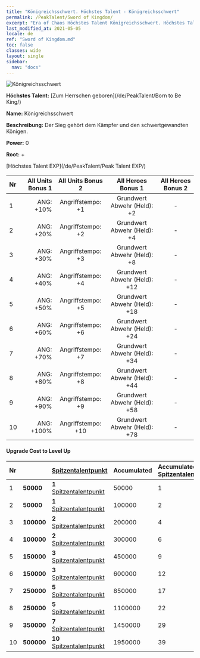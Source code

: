 ```yaml
---
title: "Königreichsschwert. Höchstes Talent - Königreichsschwert"
permalink: /PeakTalent/Sword of Kingdom/
excerpt: "Era of Chaos Höchstes Talent Königreichsschwert. Höchstes Talent Königreichsschwert. Königreichsschwert"
last_modified_at: 2021-05-05
locale: de
ref: "Sword of Kingdom.md"
toc: false
classes: wide
layout: single
sidebar:
  nav: "docs"
---
```


  ![Königreichsschwert](/images/pt/talent_4401.png)

  **Höchstes Talent:** [Zum Herrschen geboren](/de/PeakTalent/Born to Be King/)

  **Name:** Königreichsschwert

  **Beschreibung:** Der Sieg gehört dem Kämpfer und den schwertgewandten Königen.

  **Power:** 0

  **Root:** +

  [Höchstes Talent EXP](/de/PeakTalent/Peak Talent EXP/)

  | Nr | All Units Bonus 1 | All Units Bonus 2 | All Heroes Bonus 1 | All Heroes Bonus 2 |
  |:---|--------------:|:-------------:|:-------------:|:-------------:|
  | 1 | ANG: +10% | Angriffstempo: +1 | Grundwert Abwehr (Held): +2 | - |
  | 2 | ANG: +20% | Angriffstempo: +2 | Grundwert Abwehr (Held): +4 | - |
  | 3 | ANG: +30% | Angriffstempo: +3 | Grundwert Abwehr (Held): +8 | - |
  | 4 | ANG: +40% | Angriffstempo: +4 | Grundwert Abwehr (Held): +12 | - |
  | 5 | ANG: +50% | Angriffstempo: +5 | Grundwert Abwehr (Held): +18 | - |
  | 6 | ANG: +60% | Angriffstempo: +6 | Grundwert Abwehr (Held): +24 | - |
  | 7 | ANG: +70% | Angriffstempo: +7 | Grundwert Abwehr (Held): +34 | - |
  | 8 | ANG: +80% | Angriffstempo: +8 | Grundwert Abwehr (Held): +44 | - |
  | 9 | ANG: +90% | Angriffstempo: +9 | Grundwert Abwehr (Held): +58 | - |
  | 10 | ANG: +100% | Angriffstempo: +10 | Grundwert Abwehr (Held): +78 | - |


#### Upgrade Cost to Level Up

  | Nr | <i class="fas fa-coins"/> | [Spitzentalentpunkt](/ItemsDE/con_934/) | Accumulated <i class="fas fa-coins"/> | Accumulated [Spitzentalentpunkt](/ItemsDE/con_934/) |
  |:---|:--------------|:-------------|:-------------|:-------------|
  | 1 | **50000** | **1** [Spitzentalentpunkt](/ItemsDE/con_934/) | 50000 | 1 |
  | 2 | **50000** | **1** [Spitzentalentpunkt](/ItemsDE/con_934/) | 100000 | 2 |
  | 3 | **100000** | **2** [Spitzentalentpunkt](/ItemsDE/con_934/) | 200000 | 4 |
  | 4 | **100000** | **2** [Spitzentalentpunkt](/ItemsDE/con_934/) | 300000 | 6 |
  | 5 | **150000** | **3** [Spitzentalentpunkt](/ItemsDE/con_934/) | 450000 | 9 |
  | 6 | **150000** | **3** [Spitzentalentpunkt](/ItemsDE/con_934/) | 600000 | 12 |
  | 7 | **250000** | **5** [Spitzentalentpunkt](/ItemsDE/con_934/) | 850000 | 17 |
  | 8 | **250000** | **5** [Spitzentalentpunkt](/ItemsDE/con_934/) | 1100000 | 22 |
  | 9 | **350000** | **7** [Spitzentalentpunkt](/ItemsDE/con_934/) | 1450000 | 29 |
  | 10 | **500000** | **10** [Spitzentalentpunkt](/ItemsDE/con_934/) | 1950000 | 39 |
